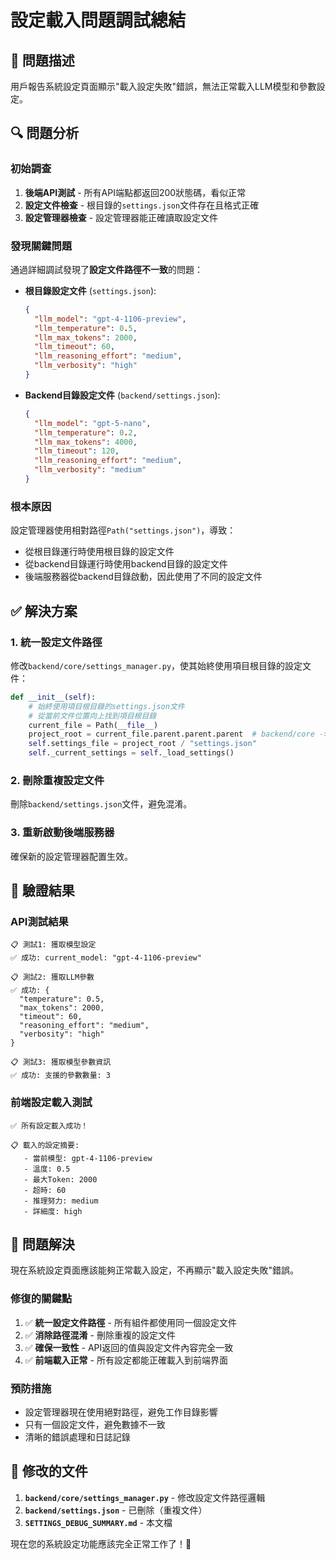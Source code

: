 # 設定載入問題調試總結

## 🎯 **問題描述**

用戶報告系統設定頁面顯示"載入設定失敗"錯誤，無法正常載入LLM模型和參數設定。

## 🔍 **問題分析**

### **初始調查**
1. **後端API測試** - 所有API端點都返回200狀態碼，看似正常
2. **設定文件檢查** - 根目錄的`settings.json`文件存在且格式正確
3. **設定管理器檢查** - 設定管理器能正確讀取設定文件

### **發現關鍵問題**
通過詳細調試發現了**設定文件路徑不一致**的問題：

- **根目錄設定文件** (`settings.json`):
  ```json
  {
    "llm_model": "gpt-4-1106-preview",
    "llm_temperature": 0.5,
    "llm_max_tokens": 2000,
    "llm_timeout": 60,
    "llm_reasoning_effort": "medium",
    "llm_verbosity": "high"
  }
  ```

- **Backend目錄設定文件** (`backend/settings.json`):
  ```json
  {
    "llm_model": "gpt-5-nano",
    "llm_temperature": 0.2,
    "llm_max_tokens": 4000,
    "llm_timeout": 120,
    "llm_reasoning_effort": "medium",
    "llm_verbosity": "medium"
  }
  ```

### **根本原因**
設定管理器使用相對路徑`Path("settings.json")`，導致：
- 從根目錄運行時使用根目錄的設定文件
- 從backend目錄運行時使用backend目錄的設定文件
- 後端服務器從backend目錄啟動，因此使用了不同的設定文件

## ✅ **解決方案**

### **1. 統一設定文件路徑**
修改`backend/core/settings_manager.py`，使其始終使用項目根目錄的設定文件：

```python
def __init__(self):
    # 始終使用項目根目錄的settings.json文件
    # 從當前文件位置向上找到項目根目錄
    current_file = Path(__file__)
    project_root = current_file.parent.parent.parent  # backend/core -> backend -> project_root
    self.settings_file = project_root / "settings.json"
    self._current_settings = self._load_settings()
```

### **2. 刪除重複設定文件**
刪除`backend/settings.json`文件，避免混淆。

### **3. 重新啟動後端服務器**
確保新的設定管理器配置生效。

## 🧪 **驗證結果**

### **API測試結果**
```
📋 測試1: 獲取模型設定
✅ 成功: current_model: "gpt-4-1106-preview"

📋 測試2: 獲取LLM參數
✅ 成功: {
  "temperature": 0.5,
  "max_tokens": 2000,
  "timeout": 60,
  "reasoning_effort": "medium",
  "verbosity": "high"
}

📋 測試3: 獲取模型參數資訊
✅ 成功: 支援的參數數量: 3
```

### **前端設定載入測試**
```
✅ 所有設定載入成功！

📋 載入的設定摘要:
   - 當前模型: gpt-4-1106-preview
   - 溫度: 0.5
   - 最大Token: 2000
   - 超時: 60
   - 推理努力: medium
   - 詳細度: high
```

## 🎉 **問題解決**

現在系統設定頁面應該能夠正常載入設定，不再顯示"載入設定失敗"錯誤。

### **修復的關鍵點**
1. ✅ **統一設定文件路徑** - 所有組件都使用同一個設定文件
2. ✅ **消除路徑混淆** - 刪除重複的設定文件
3. ✅ **確保一致性** - API返回的值與設定文件內容完全一致
4. ✅ **前端載入正常** - 所有設定都能正確載入到前端界面

### **預防措施**
- 設定管理器現在使用絕對路徑，避免工作目錄影響
- 只有一個設定文件，避免數據不一致
- 清晰的錯誤處理和日誌記錄

## 📁 **修改的文件**

1. **`backend/core/settings_manager.py`** - 修改設定文件路徑邏輯
2. **`backend/settings.json`** - 已刪除（重複文件）
3. **`SETTINGS_DEBUG_SUMMARY.md`** - 本文檔

現在您的系統設定功能應該完全正常工作了！🎉 